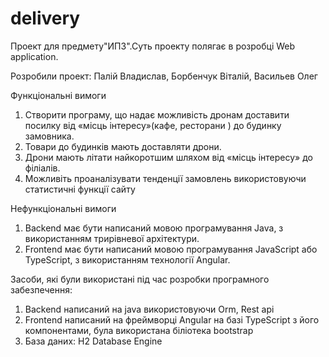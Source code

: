 # delivery
Проект для предмету"ИПЗ".Суть проекту полягає в розробці Web application.

Розробили проект: Палій Владислав, Борбенчук Віталій, Васильев Олег

Функціональні вимоги
1.	Створити програму, що надає можливість дронам доставити посилку від «місць інтересу»(кафе, ресторани ) до будинку замовника.
2.	Товари до будинків мають доставляти дрони.
3.	Дрони мають літати найкоротшим шляхом від «місць інтересу» до філіалів.
4.	Можливіть проаналізувати тенденції замовлень використовуючи статистичні функції сайту 
 
Нефункціональні вимоги
1.	Backend має бути написаний мовою програмування Java, з використанням трирівневої архітектури.
2.	Frontend має бути написаний мовою програмування JavaScript або TypeScript, з використанням технології Angular.

Засоби, які були використані під час розробки програмного забезпечення: 
1.	Backend написаний на java використовуючи Orm, Rest api 
2.	Frontend  написаний на фреймворці Angular  на базі TypeScript  з його компонентами, була використана біліотека bootstrap
3.	База даних: H2 Database Engine
  
